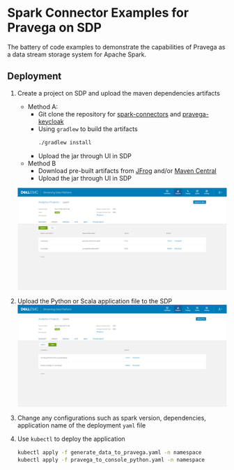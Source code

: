 # Spark Connector Examples for Pravega on SDP

The battery of code examples to demonstrate the capabilities of Pravega as a data stream storage system for Apache Spark.

## Deployment

1. Create a project on SDP and upload the maven dependencies artifacts 
    - Method A: 
        - Git clone the repository for [spark-connectors](https://github.com/pravega/spark-connectors) and [pravega-keycloak](https://github.com/pravega/pravega-keycloak) 
        - Using `gradlew` to build the artifacts
          ```bash
          ./gradlew install
          ```
        - Upload the jar through UI in SDP
    - Method B 
        - Download pre-built artifacts from [JFrog](http://oss.jfrog.org/jfrog-dependencies/io/pravega/) and/or [Maven Central](https://repo1.maven.org/maven2/io/pravega/)
        - Upload the jar through UI in SDP
    
    ![SDP Maven](images/maven.png)

2. Upload the Python or Scala application file to the SDP
    ![SDP File](images/files.png)

3. Change any configurations such as spark version, dependencies, application name of the deployment `yaml` file

4. Use `kubectl` to deploy the application
    ```bash
    kubectl apply -f generate_data_to_pravega.yaml -n namespace
    kubectl apply -f pravega_to_console_python.yaml -n namespace
    ```